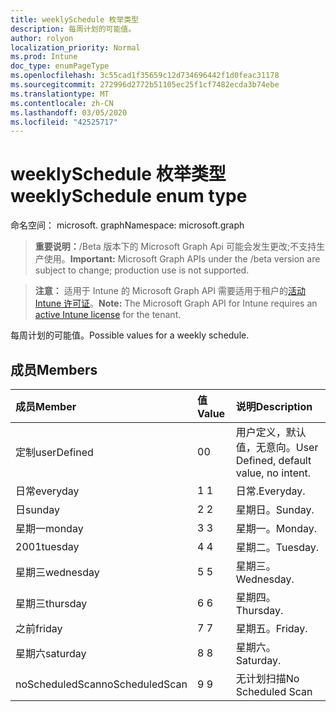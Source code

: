```yaml
---
title: weeklySchedule 枚举类型
description: 每周计划的可能值。
author: rolyon
localization_priority: Normal
ms.prod: Intune
doc_type: enumPageType
ms.openlocfilehash: 3c55cad1f35659c12d734696442f1d0feac31178
ms.sourcegitcommit: 272996d2772b51105ec25f1cf7482ecda3b74ebe
ms.translationtype: MT
ms.contentlocale: zh-CN
ms.lasthandoff: 03/05/2020
ms.locfileid: "42525717"
---
```

# <a name="weeklyschedule-enum-type"></a><span data-ttu-id="82730-103">weeklySchedule 枚举类型</span><span class="sxs-lookup"><span data-stu-id="82730-103">weeklySchedule enum type</span></span>

<span data-ttu-id="82730-104">命名空间： microsoft. graph</span><span class="sxs-lookup"><span data-stu-id="82730-104">Namespace: microsoft.graph</span></span>

> <span data-ttu-id="82730-105">**重要说明：**/Beta 版本下的 Microsoft Graph Api 可能会发生更改;不支持生产使用。</span><span class="sxs-lookup"><span data-stu-id="82730-105">**Important:** Microsoft Graph APIs under the /beta version are subject to change; production use is not supported.</span></span>

> <span data-ttu-id="82730-106">**注意：** 适用于 Intune 的 Microsoft Graph API 需要适用于租户的[活动 Intune 许可证](https://go.microsoft.com/fwlink/?linkid=839381)。</span><span class="sxs-lookup"><span data-stu-id="82730-106">**Note:** The Microsoft Graph API for Intune requires an [active Intune license](https://go.microsoft.com/fwlink/?linkid=839381) for the tenant.</span></span>

<span data-ttu-id="82730-107">每周计划的可能值。</span><span class="sxs-lookup"><span data-stu-id="82730-107">Possible values for a weekly schedule.</span></span>

## <a name="members"></a><span data-ttu-id="82730-108">成员</span><span class="sxs-lookup"><span data-stu-id="82730-108">Members</span></span>
|<span data-ttu-id="82730-109">成员</span><span class="sxs-lookup"><span data-stu-id="82730-109">Member</span></span>|<span data-ttu-id="82730-110">值</span><span class="sxs-lookup"><span data-stu-id="82730-110">Value</span></span>|<span data-ttu-id="82730-111">说明</span><span class="sxs-lookup"><span data-stu-id="82730-111">Description</span></span>|
|:---|:---|:---|
|<span data-ttu-id="82730-112">定制</span><span class="sxs-lookup"><span data-stu-id="82730-112">userDefined</span></span>|<span data-ttu-id="82730-113">0</span><span class="sxs-lookup"><span data-stu-id="82730-113">0</span></span>|<span data-ttu-id="82730-114">用户定义，默认值，无意向。</span><span class="sxs-lookup"><span data-stu-id="82730-114">User Defined, default value, no intent.</span></span>|
|<span data-ttu-id="82730-115">日常</span><span class="sxs-lookup"><span data-stu-id="82730-115">everyday</span></span>|<span data-ttu-id="82730-116">1 </span><span class="sxs-lookup"><span data-stu-id="82730-116">1</span></span>|<span data-ttu-id="82730-117">日常.</span><span class="sxs-lookup"><span data-stu-id="82730-117">Everyday.</span></span>|
|<span data-ttu-id="82730-118">日</span><span class="sxs-lookup"><span data-stu-id="82730-118">sunday</span></span>|<span data-ttu-id="82730-119">2 </span><span class="sxs-lookup"><span data-stu-id="82730-119">2</span></span>|<span data-ttu-id="82730-120">星期日。</span><span class="sxs-lookup"><span data-stu-id="82730-120">Sunday.</span></span>|
|<span data-ttu-id="82730-121">星期一</span><span class="sxs-lookup"><span data-stu-id="82730-121">monday</span></span>|<span data-ttu-id="82730-122">3 </span><span class="sxs-lookup"><span data-stu-id="82730-122">3</span></span>|<span data-ttu-id="82730-123">星期一。</span><span class="sxs-lookup"><span data-stu-id="82730-123">Monday.</span></span>|
|<span data-ttu-id="82730-124">2001</span><span class="sxs-lookup"><span data-stu-id="82730-124">tuesday</span></span>|<span data-ttu-id="82730-125">4 </span><span class="sxs-lookup"><span data-stu-id="82730-125">4</span></span>|<span data-ttu-id="82730-126">星期二。</span><span class="sxs-lookup"><span data-stu-id="82730-126">Tuesday.</span></span>|
|<span data-ttu-id="82730-127">星期三</span><span class="sxs-lookup"><span data-stu-id="82730-127">wednesday</span></span>|<span data-ttu-id="82730-128">5 </span><span class="sxs-lookup"><span data-stu-id="82730-128">5</span></span>|<span data-ttu-id="82730-129">星期三。</span><span class="sxs-lookup"><span data-stu-id="82730-129">Wednesday.</span></span>|
|<span data-ttu-id="82730-130">星期三</span><span class="sxs-lookup"><span data-stu-id="82730-130">thursday</span></span>|<span data-ttu-id="82730-131">6 </span><span class="sxs-lookup"><span data-stu-id="82730-131">6</span></span>|<span data-ttu-id="82730-132">星期四。</span><span class="sxs-lookup"><span data-stu-id="82730-132">Thursday.</span></span>|
|<span data-ttu-id="82730-133">之前</span><span class="sxs-lookup"><span data-stu-id="82730-133">friday</span></span>|<span data-ttu-id="82730-134">7 </span><span class="sxs-lookup"><span data-stu-id="82730-134">7</span></span>|<span data-ttu-id="82730-135">星期五。</span><span class="sxs-lookup"><span data-stu-id="82730-135">Friday.</span></span>|
|<span data-ttu-id="82730-136">星期六</span><span class="sxs-lookup"><span data-stu-id="82730-136">saturday</span></span>|<span data-ttu-id="82730-137">8 </span><span class="sxs-lookup"><span data-stu-id="82730-137">8</span></span>|<span data-ttu-id="82730-138">星期六。</span><span class="sxs-lookup"><span data-stu-id="82730-138">Saturday.</span></span>|
|<span data-ttu-id="82730-139">noScheduledScan</span><span class="sxs-lookup"><span data-stu-id="82730-139">noScheduledScan</span></span>|<span data-ttu-id="82730-140">9 </span><span class="sxs-lookup"><span data-stu-id="82730-140">9</span></span>|<span data-ttu-id="82730-141">无计划扫描</span><span class="sxs-lookup"><span data-stu-id="82730-141">No Scheduled Scan</span></span>|



